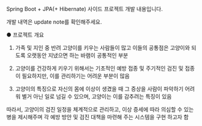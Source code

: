 Spring Boot + JPA(+ Hibernate) 사이드 프로젝트 개발 내용입니다.

개발 내역은 update note를 확인해주세요.

● 프로젝트 개요

1. 가족 및 지인 중 반려 고양이를 키우는 사람들이 많고 이들의 공통점은 고양이와 되도록 오랫동안 지냈으면 하는 바램이 공통적인 부분

2. 고양이를 건강하게 키우기 위해서는 기초적인 예방 접종 및 주기적인 검진 및 접종이 필요하지만, 이를 관리하기는 어려운 부분이 많음

3. 고양이의 특징으로 자신의 몸에 이상이 생겼을 때 그 증상을 사람이 파악하기 어려워 별거 아닌 일로 넘길 수 있으며, 고양이는 이를 감추려는 특징이 있음

따라서, 고양이의 검진 일정을 체계적으로 관리하고, 이상 증세에 따라 의심할 수 있는 병을 제시해주며 각 예방 방안 및 검진 대책을 마련해 주는 시스템을 구현 하고자 함
